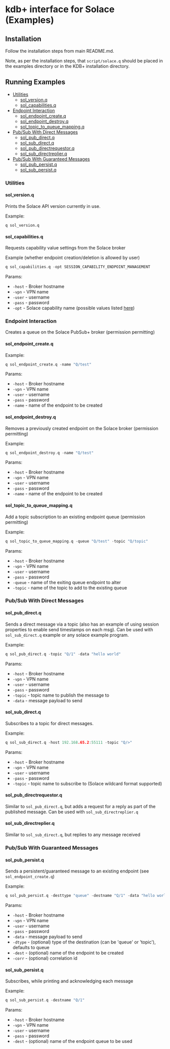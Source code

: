 
# kdb+ interface for Solace (Examples)

## Installation

Follow the installation steps from main README.md.

Note, as per the installation steps, that `script/solace.q` should be placed in the examples directory or in the KDB+ installation directory.

## Running Examples

- [Utilities](#utilities)
  * [sol_version.q](#sol-versionq)
  * [sol_capabilities.q](#sol-capabilitiesq)
- [Endpoint Interaction](#endpoint-interaction)
  * [sol_endpoint_create.q](#sol-endpoint-createq)
  * [sol_endpoint_destroy.q](#sol-endpoint-destroyq)
  * [sol_topic_to_queue_mapping.q](#sol-topic-to-queue-mappingq)
- [Pub/Sub With Direct Messages](#pub-sub-with-direct-messages)
  * [sol_pub_direct.q](#sol-pub-directq)
  * [sol_sub_direct.q](#sol-sub-directq)
  * [sol_pub_directrequestor.q](#sol-pub-directrequestorq)
  * [sol_sub_directreplier.q](#sol-sub-directreplierq)
- [Pub/Sub With Guaranteed Messages](#pub-sub-with-guaranteed-messages)
  * [sol_pub_persist.q](#sol-pub-persistq)
  * [sol_sub_persist.q](#sol-sub-persistq)

### Utilities

#### sol_version.q

Prints the Solace API version currently in use.

Example:

```
q sol_version.q
```

#### sol_capabilities.q

Requests capability value settings from the Solace broker

Example (whether endpoint creation/deletion is allowed by user)

```C
q sol_capabilities.q -opt SESSION_CAPABILITY_ENDPOINT_MANAGEMENT
```

Params:

- `-host` - Broker hostname
- `-vpn` - VPN name
- `-user` - username
- `-pass` - password
- `-opt` - Solace capability name (possible values listed [here](https://docs.solace.com/API-Developer-Online-Ref-Documentation/c/sol_client_8h.html#sessioncapabilities))

### Endpoint Interaction

Creates a queue on the Solace PubSub+ broker (permission permitting)

#### sol_endpoint_create.q

Example:

```C
q sol_endpoint_create.q -name "Q/test"
```

Params:

- `-host` - Broker hostname
- `-vpn` - VPN name
- `-user` - username
- `-pass` - password
- `-name` - name of the endpoint to be created

#### sol_endpoint_destroy.q

Removes a previously created endpoint on the Solace broker (permission permitting)

Example:

```C
q sol_endpoint_destroy.q -name "Q/test"
```

Params:

- `-host` - Broker hostname
- `-vpn` - VPN name
- `-user` - username
- `-pass` - password
- `-name` - name of the endpoint to be created

#### sol_topic_to_queue_mapping.q

Add a topic subscription to an existing endpoint queue (permission permitting)

Example:

```C
q sol_topic_to_queue_mapping.q -queue "Q/test" -topic "Q/topic"
```

Params:

- `-host` - Broker hostname
- `-vpn` - VPN name
- `-user` - username
- `-pass` - password
- `-queue` - name of the exiting queue endpoint to alter
- `-topic` - name of the topic to add to the existing queue

### Pub/Sub With Direct Messages

#### sol_pub_direct.q

Sends a direct message via a topic (also has an example of using session properties to enable send timestamps on each msg). Can be used with `sol_sub_direct.q` example or any solace example program.

Example:

```c
q sol_pub_direct.q -topic "Q/1" -data "hello world"
```

Params:

- `-host` - Broker hostname
- `-vpn` - VPN name
- `-user` - username
- `-pass` - password
- `-topic` - topic name to publish the message to
- `-data` - message payload to send

#### sol_sub_direct.q

Subscribes to a topic for direct messages.

Example:

```c
q sol_sub_direct.q -host 192.168.65.2:55111 -topic "Q/>"
```

Params:

- `-host` - Broker hostname
- `-vpn` - VPN name
- `-user` - username
- `-pass` - password
- `-topic` - topic name to subscribe to (Solace wildcard format supported)

#### sol_pub_directrequestor.q

Similar to `sol_pub_direct.q`, but adds a request for a reply as part of the published message. Can be used with `sol_sub_directreplier.q`

#### sol_sub_directreplier.q

Similar to `sol_sub_direct.q`, but replies to any message received

### Pub/Sub With Guaranteed Messages

#### sol_pub_persist.q

Sends a persistent/guaranteed message to an existing endpoint (see `sol_endpoint_create.q`)

Example:

```c
q sol_pub_persist.q -desttype "queue" -destname "Q/1" -data "hello world"  -correlationid 555
```

Params:

- `-host` - Broker hostname
- `-vpn` - VPN name
- `-user` - username
- `-pass` - password
- `-data` - message payload to send
- `-dtype` - (optional) type of the destination (can be 'queue' or 'topic'), defaults to queue
- `-dest` - (optional) name of the endpoint to be created
- `-corr` - (optional) correlation id

#### sol_sub_persist.q

Subscribes, while printing and acknowledging each message

Example:

```C
q sol_sub_persist.q -destname "Q/1"
```

Params:

- `-host` - Broker hostname
- `-vpn` - VPN name
- `-user` - username
- `-pass` - password
- `-dest` - (optional) name of the endpoint queue to be used
